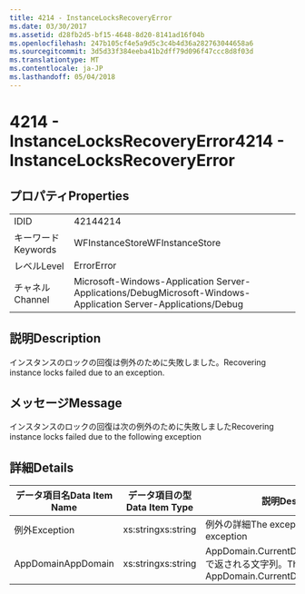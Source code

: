 ```yaml
---
title: 4214 - InstanceLocksRecoveryError
ms.date: 03/30/2017
ms.assetid: d28fb2d5-bf15-4648-8d20-8141ad16f04b
ms.openlocfilehash: 247b105cf4e5a9d5c3c4b4d36a282763044658a6
ms.sourcegitcommit: 3d5d33f384eeba41b2dff79d096f47ccc8d8f03d
ms.translationtype: MT
ms.contentlocale: ja-JP
ms.lasthandoff: 05/04/2018
---
```

# <a name="4214---instancelocksrecoveryerror"></a><span data-ttu-id="deacf-102">4214 - InstanceLocksRecoveryError</span><span class="sxs-lookup"><span data-stu-id="deacf-102">4214 - InstanceLocksRecoveryError</span></span>
## <a name="properties"></a><span data-ttu-id="deacf-103">プロパティ</span><span class="sxs-lookup"><span data-stu-id="deacf-103">Properties</span></span>  
  
|||  
|-|-|  
|<span data-ttu-id="deacf-104">ID</span><span class="sxs-lookup"><span data-stu-id="deacf-104">ID</span></span>|<span data-ttu-id="deacf-105">4214</span><span class="sxs-lookup"><span data-stu-id="deacf-105">4214</span></span>|  
|<span data-ttu-id="deacf-106">キーワード</span><span class="sxs-lookup"><span data-stu-id="deacf-106">Keywords</span></span>|<span data-ttu-id="deacf-107">WFInstanceStore</span><span class="sxs-lookup"><span data-stu-id="deacf-107">WFInstanceStore</span></span>|  
|<span data-ttu-id="deacf-108">レベル</span><span class="sxs-lookup"><span data-stu-id="deacf-108">Level</span></span>|<span data-ttu-id="deacf-109">Error</span><span class="sxs-lookup"><span data-stu-id="deacf-109">Error</span></span>|  
|<span data-ttu-id="deacf-110">チャネル</span><span class="sxs-lookup"><span data-stu-id="deacf-110">Channel</span></span>|<span data-ttu-id="deacf-111">Microsoft-Windows-Application Server-Applications/Debug</span><span class="sxs-lookup"><span data-stu-id="deacf-111">Microsoft-Windows-Application Server-Applications/Debug</span></span>|  
  
## <a name="description"></a><span data-ttu-id="deacf-112">説明</span><span class="sxs-lookup"><span data-stu-id="deacf-112">Description</span></span>  
 <span data-ttu-id="deacf-113">インスタンスのロックの回復は例外のために失敗しました。</span><span class="sxs-lookup"><span data-stu-id="deacf-113">Recovering instance locks failed due to an exception.</span></span>  
  
## <a name="message"></a><span data-ttu-id="deacf-114">メッセージ</span><span class="sxs-lookup"><span data-stu-id="deacf-114">Message</span></span>  
 <span data-ttu-id="deacf-115">インスタンスのロックの回復は次の例外のために失敗しました</span><span class="sxs-lookup"><span data-stu-id="deacf-115">Recovering instance locks failed due to the following exception</span></span>  
  
## <a name="details"></a><span data-ttu-id="deacf-116">詳細</span><span class="sxs-lookup"><span data-stu-id="deacf-116">Details</span></span>  
  
|<span data-ttu-id="deacf-117">データ項目名</span><span class="sxs-lookup"><span data-stu-id="deacf-117">Data Item Name</span></span>|<span data-ttu-id="deacf-118">データ項目の型</span><span class="sxs-lookup"><span data-stu-id="deacf-118">Data Item Type</span></span>|<span data-ttu-id="deacf-119">説明</span><span class="sxs-lookup"><span data-stu-id="deacf-119">Description</span></span>|  
|--------------------|--------------------|-----------------|  
|<span data-ttu-id="deacf-120">例外</span><span class="sxs-lookup"><span data-stu-id="deacf-120">Exception</span></span>|<span data-ttu-id="deacf-121">xs:string</span><span class="sxs-lookup"><span data-stu-id="deacf-121">xs:string</span></span>|<span data-ttu-id="deacf-122">例外の詳細</span><span class="sxs-lookup"><span data-stu-id="deacf-122">The exception details for the exception</span></span>|  
|<span data-ttu-id="deacf-123">AppDomain</span><span class="sxs-lookup"><span data-stu-id="deacf-123">AppDomain</span></span>|<span data-ttu-id="deacf-124">xs:string</span><span class="sxs-lookup"><span data-stu-id="deacf-124">xs:string</span></span>|<span data-ttu-id="deacf-125">AppDomain.CurrentDomain.FriendlyName で返される文字列。</span><span class="sxs-lookup"><span data-stu-id="deacf-125">The string returned by AppDomain.CurrentDomain.FriendlyName.</span></span>|
